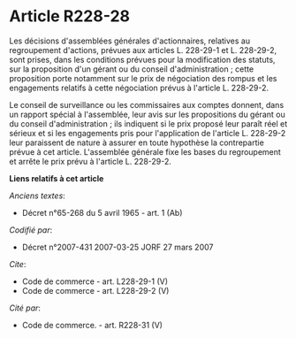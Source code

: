 # Article R228-28

Les décisions d'assemblées générales d'actionnaires, relatives au regroupement d'actions, prévues aux articles L. 228-29-1 et
L. 228-29-2, sont prises, dans les conditions prévues pour la modification des statuts, sur la proposition d'un gérant ou du
conseil d'administration ; cette proposition porte notamment sur le prix de négociation des rompus et les engagements
relatifs à cette négociation prévus à l'article L. 228-29-2. 

Le conseil de surveillance ou les commissaires aux comptes donnent, dans un rapport spécial à l'assemblée, leur avis sur les
propositions du gérant ou du conseil d'administration ; ils indiquent si le prix proposé leur paraît réel et sérieux et si
les engagements pris pour l'application de l'article L. 228-29-2 leur paraissent de nature à assurer en toute hypothèse la
contrepartie prévue à cet article. L'assemblée générale fixe les bases du regroupement et arrête le prix prévu à l'article L.
228-29-2.

**Liens relatifs à cet article**

_Anciens textes_:

  - Décret n°65-268 du 5 avril 1965 - art. 1 (Ab)

_Codifié par_:

  - Décret n°2007-431 2007-03-25 JORF 27 mars 2007

_Cite_:

  - Code de commerce - art. L228-29-1 (V)
  - Code de commerce - art. L228-29-2 (V)

_Cité par_:

  - Code de commerce. - art. R228-31 (V)
